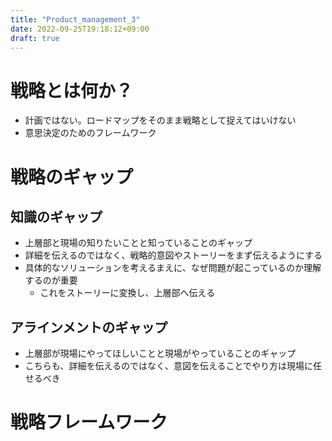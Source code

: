 ```yaml
---
title: "Product_management_3"
date: 2022-09-25T19:18:12+09:00
draft: true
---
```


# 戦略とは何か？

- 計画ではない。ロードマップをそのまま戦略として捉えてはいけない
- 意思決定のためのフレームワーク

# 戦略のギャップ

## 知識のギャップ
- 上層部と現場の知りたいことと知っていることのギャップ
- 詳細を伝えるのではなく、戦略的意図やストーリーをまず伝えるようにする
- 具体的なソリューションを考えるまえに、なぜ問題が起こっているのか理解するのが重要
  - これをストーリーに変換し、上層部へ伝える

## アラインメントのギャップ
- 上層部が現場にやってほしいことと現場がやっていることのギャップ
- こちらも、詳細を伝えるのではなく、意図を伝えることでやり方は現場に任せるべき

# 戦略フレームワーク


